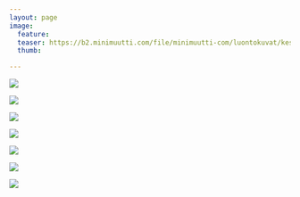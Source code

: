 ```yaml
---
layout: page
image:
  feature:
  teaser: https://b2.minimuutti.com/file/minimuutti-com/luontokuvat/kes%C3%A4/13/DS65865-245px.jpg
  thumb:

---
```


![](https://b2.minimuutti.com/file/minimuutti-com/luontokuvat/kes%C3%A4/13/DS658551-800px.jpg)

![](https://b2.minimuutti.com/file/minimuutti-com/luontokuvat/kes%C3%A4/13/DS658651-800px.jpg)

![](https://b2.minimuutti.com/file/minimuutti-com/luontokuvat/kes%C3%A4/13/DS658681-800px.jpg)

![](https://b2.minimuutti.com/file/minimuutti-com/luontokuvat/kes%C3%A4/13/DS658751-800px.jpg)

![](https://b2.minimuutti.com/file/minimuutti-com/luontokuvat/kes%C3%A4/13/DS65971-800px.jpg)

![](https://b2.minimuutti.com/file/minimuutti-com/luontokuvat/kes%C3%A4/13/DS65964-800px.jpg)

![](https://b2.minimuutti.com/file/minimuutti-com/luontokuvat/kes%C3%A4/13/DS65966-800px.jpg)